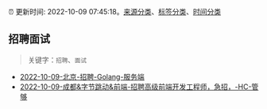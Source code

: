 :alarm_clock: 更新时间: 2022-10-09 07:45:18。[来源分类](../README.md)、[标签分类](../TAGS.md)、[时间分类](../TIMELINE.md)

## 招聘面试


> 关键字：`招聘`、`面试`



- [2022-10-09-北京-招聘-Golang-服务端](https://www.v2ex.com/t/885535) 
- [2022-10-09-成都&字节跳动&前端-招聘高级前端开发工程师，急招，-HC-管够](https://www.v2ex.com/t/885514) 